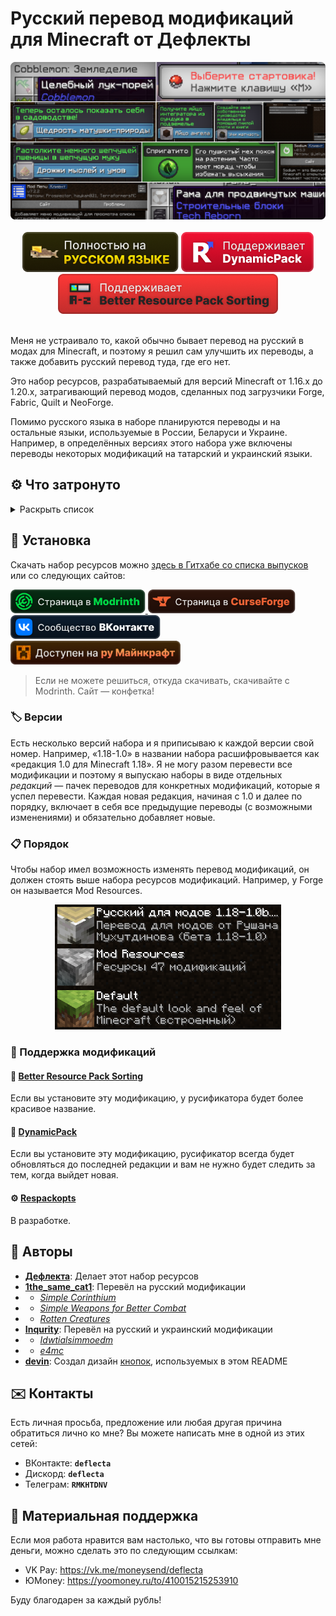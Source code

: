 # Русский перевод модификаций для Minecraft от Дефлекты

<div align="center">
    <img title="В будущем заменю эту картинку" src="Разное/preview2.png">
    <br>
    <br>
    <img title="Никак не связано с «Фаргус Мультимедия». Это просто добрая отсылка. Я работаю над переводами один с 2020 года, лишь изредка получая помощь от народа (хотелось бы, конечно, больше вклада от Интернета, но имеем, что имеем)." src="Разное/fargus_cozy_64h.png">
    <a href="https://modrinth.com/mod/dynamicpack"><img title="Хороший мод, хороший разработчик ❤️" src="Разное/dynamicpack_cozy_64h.png"></a>
    <a href="https://modrinth.com/mod/better-resource-pack-sorting"><img title="Очень удобный мод" src="Разное/brps_cozy_64h.png"></a>
    <br>
    <br>
    <!--<a href="https://github.com/RushanM/Minecraft-Mods-Russian-Translation/wiki/%D0%9F%D0%BE%D0%BC%D0%BE%D1%89%D1%8C-%D1%81-%D0%BF%D0%B5%D1%80%D0%B5%D0%B2%D0%BE%D0%B4%D0%BE%D0%BC">
        <img height="38" src="Разное/translate.svg">
    </a>-->
</div>

Меня не устраивало то, какой обычно бывает перевод на русский в модах для Minecraft, и поэтому я решил сам улучшить их переводы, а также добавить русский перевод туда, где его нет.

Это набор ресурсов, разрабатываемый для версий Minecraft от 1.16.x до 1.20.x, затрагивающий перевод модов, сделанных под загрузчики Forge, Fabric, Quilt и NeoForge.

Помимо русского языка в наборе планируются переводы и на остальные языки, используемые в России, Беларуси и Украине. Например, в определённых версиях этого набора уже включены переводы некоторых модификаций на татарский и украинский языки.

## ⚙️ Что затронуто

<details>
<summary>Раскрыть список</summary>
<br>

* `1.16—1.20` — версии игры;
* 🌌 — модификации нет на эту версию.
* ❌ — перевода пока нет;
* ✅ — перевод готов.

| Модификация | 1.16 | 1.17 | 1.18 | 1.19 | 1.20 |
| - | - | - | - | - | - |
| [Additional Additions](https://modrinth.com/mod/addadd) | 🌌 | ❌ | ✅ Рус.<br>✅ Тат. | ✅ Рус.<br>✅ Тат. | ✅ Рус.
| [AFMP: A Few More Plushies](https://modrinth.com/mod/afmp) | 🌌 | 🌌 | 🌌 | ✅ Рус. | ❌
| [All the Fan Made Discs](https://modrinth.com/mod/all-the-fan-made-discs) | 🌌 | 🌌 | ❌ | ❌ | ✅ Рус.
| [Animatica](https://modrinth.com/mod/animatica) | 🌌 | ❌ | ❌ | ❌ | ✅ Рус.
| [AppleSkin](https://modrinth.com/mod/appleskin) | ✅ Рус. | ❌ | ❌ | ✅ Рус. | ❌
| [Applied Energistics 2](https://modrinth.com/mod/ae2) | ❌ | ✅ Рус. | ❌ | ❌ | ❌
| [Automatic Tool Swap](https://www.curseforge.com/minecraft/mc-mods/automatic-tool-swap) | ❌ | ✅ Рус. | ❌ | ❌ | ❌
| [Bad Wither No Cookie - Reloaded](https://modrinth.com/mod/bad-wither-no-cookie) | ❌ | ❌ | ❌ | ❌ | ✅ Рус.
| [Better Biome Blend](https://modrinth.com/mod/better-biome-blend) | ❌ | ✅ Рус. | ❌ | ❌ | 🌌
| [Better Mods Button](https://www.curseforge.com/minecraft/mc-mods/better-mods-button) | ❌ | ✅ Рус. | ❌ | ❌ | ❌
| [Bookshelf](https://modrinth.com/mod/bookshelf-lib) | ✅ Рус. | ❌ | ❌ | ❌ | ❌
| [Canvas Renderer](https://modrinth.com/mod/canvas) | 🌌 | ❌ | ❌ | ❌ | ❌
| [Catalogue](https://www.curseforge.com/minecraft/mc-mods/catalogue) | ✅ Рус. | ✅ Рус. | ❌ | ❌ | ❌
| [Cave Dweller](https://modrinth.com/mod/cave-dweller-fabric)<br>[Cave Dweller Evolved](https://modrinth.com/mod/cave-dweller-evolved) | ❌ | ❌ | ❌ | ✅ Рус. | ✅ Рус.
| [Chat Heads](https://modrinth.com/mod/chat-heads) | ❌ | ❌ | ❌ | ❌ | ✅ Рус.
| [Clear Despawn](https://modrinth.com/mod/cleardespawn) | ❌ | ❌ | ❌ | ❌ | ✅ Рус.
| [Cloth Config API](https://modrinth.com/mod/cloth-config) | ✅ Рус. | ❌ | ❌ | ❌ | ✅ Рус.
| [Cobblemon](https://modrinth.com/mod/cobblemon) | ❌ | ❌ | ❌ | ❌ | ❌
| [Configured](https://www.curseforge.com/minecraft/mc-mods/configured) | ❌ | ✅ Рус. | ❌ | ❌ | ❌
| [Controlling](https://modrinth.com/mod/controlling) | ❌ | ❌ | ❌ | ✅ Рус. | ❌
| [Cosmetic Armor Reworked](https://www.curseforge.com/minecraft/mc-mods/cosmetic-armor-reworked) | ❌ | ✅ Рус. | ❌ | ❌ | ❌
| [Cosmetic Armor](https://modrinth.com/mod/cosmetic-armor) | ❌ | ❌ | ❌ | ❌ | ✅ Рус.
| [CreRaces](https://modrinth.com/mod/creraces) | ❌ | ❌ | ❌ | ❌ | ❌
| [Delightful Creators](https://modrinth.com/mod/delightful-creators-fabric) | ❌ | ❌ | ❌ | ❌ | ❌
| [Domestication Innovation](https://www.curseforge.com/minecraft/mc-mods/domestication-innovation) | ❌ | ❌ | ✅ Рус. | ❌ | ❌
| [Dynamic FPS](https://modrinth.com/mod/dynamic-fps) | ❌ | ❌ | ❌ | ❌ | ✅ Рус.
| [e4mc](https://modrinth.com/mod/e4mc) | ❌ | ✅ Рус.<br>✅ Укр. | ✅ Рус.<br>✅ Укр. | ✅ Рус.<br>✅ Укр. | ✅ Рус.<br>✅ Укр. |
| [Enchantment Descriptions](https://www.curseforge.com/minecraft/mc-mods/enchantment-descriptions) | ❌ | ✅ Рус. | ❌ | ❌ | ❌
| [Endless Music](https://modrinth.com/mod/endless-music) | ❌ | ❌ | ❌ | ❌ | ✅ Рус.
| [Enhanced Attack Indicator](https://modrinth.com/mod/enhanced-attack-indicator) | ❌ | ❌ | ❌ | ❌ | ✅ Рус.
| [Entity Culling](https://modrinth.com/mod/entityculling) | ❌ | ❌ | ❌ | ❌ | ✅ Рус.
| [Fabric](https://fabricmc.net/)<br>[Fabric API](https://modrinth.com/mod/fabric-api) | ✅ Рус. | ✅ Рус. | ✅ Рус. | ✅ Рус. | ✅ Рус.
| [FabricSkyBoxes Interop](https://modrinth.com/mod/fabricskyboxes-interop) | ❌ | ❌ | ❌ | ❌ | ✅ Рус.
| [FabricSkyBoxes](https://modrinth.com/mod/fabricskyboxes) | ❌ | ❌ | ❌ | ❌ | ✅ Рус.<br>✅ Тат.
| [FastWorkbench](https://www.curseforge.com/minecraft/mc-mods/fastworkbench) | ❌ | ❌ | ❌ | ❌ | ❌
| [Forge](https://files.minecraftforge.net/net/minecraftforge/forge) | ❌ | ❌ | ✅ Рус. | ✅ Рус. | ❌
| [Full Brightness Toggle](https://modrinth.com/mod/full-brightness-toggle) | ❌ | ❌ | ❌ | ❌ | ✅ Рус.
| [Idwtialsimmoedm](https://modrinth.com/mod/idwtialsimmoedm) | ❌ | ❌ | ✅ Рус. | ❌ | ✅ Рус.
| [Immersive Petroleum](https://www.curseforge.com/minecraft/mc-mods/immersive-petroleum) | ❌ | ❌ | ❌ | ❌ | ❌
| [Iris Shaders](https://modrinth.com/mod/iris) | ❌ | ❌ | ❌ | ❌ | ❌
| [Jade 🔍](https://modrinth.com/mod/jade) | ❌ | ❌ | ❌ | ❌ | ❌
| [Just Enough Advancements](https://www.curseforge.com/minecraft/mc-mods/jea) | ❌ | ❌ | ❌ | ❌ | ❌
| [Just Enough Resources](https://modrinth.com/mod/just-enough-resources-jer) | ❌ | ❌ | ❌ | ❌ | ❌
| [Kawaii Dishes](https://modrinth.com/mod/kawaii-dishes) | ❌ | ❌ | ❌ | ❌ | ❌
| [LibJF](https://modrinth.com/mod/libjf) | ❌ | ❌ | ❌ | ❌ | ✅ Рус.
| [Litematica](https://litematica.org) | ❌ | ❌ | ❌ | ✅ Рус. | ❌
| [Look](https://modrinth.com/mod/look) | ❌ | ❌ | ❌ | ❌ | ✅ Рус.
| [Loqui](https://loqui.imb11.dev) | 🌌 | 🌌 | 🌌 | ✅ Рус. | ✅ Рус.
| [Lucky Block](https://www.curseforge.com/minecraft/mc-mods/lucky-block) | ❌ | ❌ | ✅ Рус.<br>✅ Тат. | ❌ | ❌
| [Lycanthropy](https://modrinth.com/mod/lycanthropy) | ❌ | ❌ | ❌ | ❌ | ✅ Рус.
| [Make Bubbles Pop](https://modrinth.com/mod/make_bubbles_pop) | ❌ | ❌ | ❌ | ❌ | ✅ Рус.
| [MarbleGate's Exotic Enchantment: Flowing Agony](https://modrinth.com/mod/flowing-agony) | ❌ | ❌ | ❌ | ❌ | ❌
| [Mica](https://modrinth.com/mod/mica) | ❌ | ❌ | ❌ | ❌ | ✅ Рус.
| [Mod Menu](https://modrinth.com/mod/modmenu) | ❌ | ❌ | ✅ Рус. | ✅ Рус. | ✅ Рус.
| [More Music Discs](https://modrinth.com/mod/more-music-discs) | ❌ | ❌ | ❌ | ❌ | ✅ Рус.
| [NEEPMeat](https://modrinth.com/mod/neepmeat) | ❌ | ❌ | ❌ | ❌ | ❌
| [Neighborly](https://www.curseforge.com/minecraft/mc-mods/neighborly) | ❌ | ❌ | ❌ | ❌ | ❌
| [NeoForge](https://neoforged.net) | ❌ | ❌ | ❌ | ❌ | ❌
| [Nevermore!](https://modrinth.com/datapack/nevermore) | ❌ | ❌ | ❌ | ❌ | ❌
| [Raised](https://modrinth.com/mod/raised) | ❌ | ❌ | ❌ | ❌ | ❌
| [Rats](https://modrinth.com/mod/rats) | ❌ | ❌ | ❌ | ❌ | ❌
| [Regions Unexplored](https://modrinth.com/mod/regions-unexplored) | ❌ | ❌ | ❌ | ❌ | ❌
| [Respackopts](https://modrinth.com/mod/respackopts) | ❌ | ❌ | ❌ | ❌ | ✅ Рус.
| [Rotten Creatures](https://modrinth.com/mod/rottencreatures) | ❌ | ❌ | ✅ Рус. | ✅ Рус. | ❌
| [Roughly Enough Items](https://modrinth.com/mod/rei) | ❌ | ❌ | ❌ | ❌ | ❌
| [Simple Corinthium](https://www.curseforge.com/minecraft/mc-mods/simple-corinthium) | ❌ | ❌ | ✅ Рус. | ✅ Рус. | ❌
| [Simple Weapons for Better Combat](https://www.curseforge.com/minecraft/mc-mods/simple-weapons-for-better-combat) | ❌ | ❌ | ✅ Рус. | ✅ Рус. | ❌
| [Simply Status](https://modrinth.com/mod/simplystatus) | ❌ | ❌ | ❌ | ❌ | ✅ Рус.
| [Smooth Boot (Fabric)](https://modrinth.com/mod/smoothboot-fabric)<br>[Smooth Boot (Reloaded)](https://modrinth.com/mod/smooth-boot-reloaded) | ❌ | ❌ | ❌ | ✅ Рус. | ❌
| [Sodium Extra](https://modrinth.com/mod/sodium-extra) | ❌ | ❌ | ❌ | ❌ | ❌
| [Sodium](https://modrinth.com/mod/sodium) | ❌ | ✅ Рус. | ✅ Рус. | ✅ Рус. | ❌
| [Sulfur Based Weapon Development](https://modrinth.com/mod/sbwd) | 🌌 | 🌌 | 🌌 | ✅ Рус. | 🌌
| [Tech Reborn](https://www.curseforge.com/minecraft/mc-mods/techreborn) | ❌ | ❌ | ❌ | ❌ | ❌
| [The Dark Dweller](https://modrinth.com/mod/the-dark-dweller) | ❌ | ❌ | ❌ | ✅ Рус. | ❌
| [The Fellow Furries Mod](https://modrinth.com/mod/fellowfurriesmod) | ❌ | ❌ | ❌ | ❌ | ✅ Рус.
| [Thigh highs etc.](https://modrinth.com/mod/thigh-highs-etc) | ❌ | ❌ | ❌ | ❌ | ✅ Рус.
| [Title Fixer](https://modrinth.com/mod/title-fixer) | ❌ | ❌ | ❌ | ❌ | ✅ Рус.
| [Tool Stats](https://modrinth.com/mod/tool-stats) | ❌ | ❌ | ❌ | ❌ | ✅ Рус.
| [Touhou Little Maid](https://modrinth.com/mod/touhou-little-maid) | ❌ | ❌ | ❌ | ❌ | ❌

Список будет пополняться.

</details>

## 🚀 Установка

Скачать набор ресурсов можно [здесь в Гитхабе со списка выпусков](https://github.com/RushanM/Minecraft-Mods-Russian-Translation/releases) или со следующих сайтов:

<a href="https://modrinth.com/resourcepack/mods-ru">
    <img height="38" src="Разное/modrinth.svg">
</a>
<a href="https://www.curseforge.com/minecraft/texture-packs/mods-ru">
    <img height="38" src="Разное/curseforge.svg">
</a>
<a href="https://vk.com/demipr">
    <img height="38" src="Разное/vk.svg">
</a>
<a href="https://ru-minecraft.ru/bezdna/79004-russkiy-perevod-modifikaciy-ot-deflekty-116.html">
    <img height="38" src="Разное/rumc_compact_46h.png">
</a>

> Если не можете решиться, откуда скачивать, скачивайте с Modrinth. Сайт — конфетка!

### 🏷️ Версии

Есть несколько версий набора и я приписываю к каждой версии свой номер. Например, «1.18-1.0» в названии набора расшифровывается как «редакция 1.0 для Minecraft 1.18». Я не могу разом перевести все модификации и поэтому я выпускаю наборы в виде отдельных *редакций* — пачек переводов для конкретных модификаций, которые я успел перевести. Каждая новая редакция, начиная с 1.0 и далее по порядку, включает в себя все предыдущие переводы (с возможными изменениями) и обязательно добавляет новые.

<!-- ### Скачивание

Поместите скачанный архив в папку resourcepacks в папке .minecraft.

Включите набор в игре. -->

### 📋 Порядок

Чтобы набор имел возможность изменять перевод модификаций, он должен стоять выше набора ресурсов модификаций. Например, у Forge он называется Mod Resources.

<div align="center">
    <img title="Хаос, хаос!? Нет, нет! Порядок, порядок!" height="200" src="Разное/order.png">
</div>

### 🔁 Поддержка модификаций
#### 📃 [Better Resource Pack Sorting](https://modrinth.com/mod/better-resource-pack-sorting)
Если вы установите эту модификацию, у русификатора будет более красивое название.
#### 🔄 [DynamicPack](https://modrinth.com/mod/dynamicpack)
Если вы установите эту модификацию, русификатор всегда будет обновляться до последней редакции и вам не нужно будет следить за тем, когда выйдет новая.
#### ⚙️ [Respackopts](https://modrinth.com/mod/respackopts)
В разработке.

## 📛 Авторы

* [**Дефлекта**](https://github.com/RushanM): Делает этот набор ресурсов
* [**1the_same_cat1**](https://www.curseforge.com/members/1the_same_cat1): Перевёл на русский модификации 
* * [*Simple Corinthium*](https://www.curseforge.com/minecraft/mc-mods/simple-corinthium)
* * [*Simple Weapons for Better Combat*](https://www.curseforge.com/minecraft/mc-mods/simple-weapons-for-better-combat)
* * [*Rotten Creatures*](https://modrinth.com/mod/rottencreatures)
* [**Inqurity**](https://github.com/Inqurity): Перевёл на русский и украинский модификации
* * [*Idwtialsimmoedm*](https://modrinth.com/mod/idwtialsimmoedm)
* * [*e4mc*](https://modrinth.com/mod/e4mc)
* [**devin**](https://github.com/intergrav): Создал дизайн [кнопок](https://github.com/intergrav/devins-badges), используемых в этом README

## ✉️ Контакты
Есть личная просьба, предложение или любая другая причина обратиться лично ко мне? Вы можете написать мне в одной из этих сетей:
* ВКонтакте: **`deflecta`**
* Дискорд: **`deflecta`**
* Телеграм: **`RMKHTDNV`**

## 💝 Материальная поддержка

Если моя работа нравится вам настолько, что вы готовы отправить мне деньги, можно сделать это по следующим ссылкам:

* VK Pay: <https://vk.me/moneysend/deflecta>
* ЮMoney: <https://yoomoney.ru/to/410015215253910>

Буду благодарен за каждый рубль!
